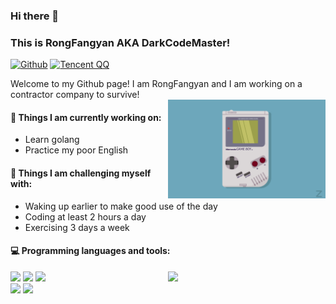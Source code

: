 ### Hi there 👋 
### This is RongFangyan AKA DarkCodeMaster!

[![Github](https://img.shields.io/badge/-Github-000?style=flat&logo=Github&logoColor=white)](https://github.com/DarkCodeMaster)
[![Tencent QQ](https://img.shields.io/badge/-QQMail-c14438?style=flat&logo=tencentqq&logoColor=white)](mailto:rfy1997@qq.com)

Welcome to my Github page! I am RongFangyan and I am working on a contractor company to survive!  
<img align="right" alt="img" src="https://github.com/DarkCodeMaster/DarkCodeMaster/blob/main/wallhaven-dgrgql.jpg" width="50%" height="auto" />

#### 🌱 Things I am currently working on: 
- Learn golang
- Practice my poor English

#### :muscle: Things I am challenging myself with:
- Waking up earlier to make good use of the day
- Coding at least 2 hours a day
- Exercising 3 days a week

#### :computer: Programming languages and tools: 
<p>
	<img width="50%" align="right" src="https://github-readme-stats.vercel.app/api?username=DarkCodeMaster&show_icons=true&hide_border=true" />

<code><img width="10%" src="https://www.vectorlogo.zone/logos/golang/golang-ar21.svg"></code>
<code><img width="10%" src="https://www.vectorlogo.zone/logos/java/java-ar21.svg"></code>
<code><img width="10%" src="https://www.vectorlogo.zone/logos/python/python-ar21.svg"></code>
<br />
<code><img width="10%" src="https://www.vectorlogo.zone/logos/mysql/mysql-ar21.svg"></code>
<code><img width="10%" src="https://www.vectorlogo.zone/logos/mongodb/mongodb-ar21.svg"></code>
</p>
